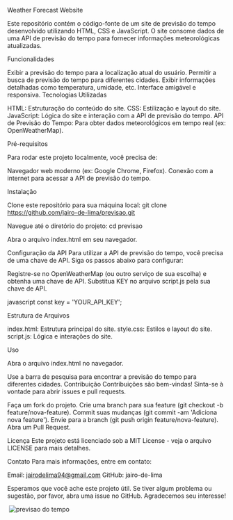 Weather Forecast Website

Este repositório contém o código-fonte de um site de previsão do tempo desenvolvido utilizando HTML, CSS e JavaScript. O site consome dados de uma API de previsão do tempo para fornecer informações meteorológicas atualizadas.

Funcionalidades

Exibir a previsão do tempo para a localização atual do usuário.
Permitir a busca de previsão do tempo para diferentes cidades.
Exibir informações detalhadas como temperatura, umidade, etc.
Interface amigável e responsiva.
Tecnologias Utilizadas

HTML: Estruturação do conteúdo do site.
CSS: Estilização e layout do site.
JavaScript: Lógica do site e interação com a API de previsão do tempo.
API de Previsão do Tempo: Para obter dados meteorológicos em tempo real (ex: OpenWeatherMap).

Pré-requisitos

Para rodar este projeto localmente, você precisa de:

Navegador web moderno (ex: Google Chrome, Firefox).
Conexão com a internet para acessar a API de previsão do tempo.

Instalação

Clone este repositório para sua máquina local:
git clone https://github.com/jairo-de-lima/previsao.git

Navegue até o diretório do projeto:
cd previsao

Abra o arquivo index.html em seu navegador.


Configuração da API
Para utilizar a API de previsão do tempo, você precisa de uma chave de API. Siga os passos abaixo para configurar:

Registre-se no OpenWeatherMap (ou outro serviço de sua escolha) e obtenha uma chave de API.
Substitua KEY no arquivo script.js pela sua chave de API.

javascript
const key = 'YOUR_API_KEY';

Estrutura de Arquivos

index.html: Estrutura principal do site.
style.css: Estilos e layout do site.
script.js: Lógica e interações do site.

Uso

Abra o arquivo index.html no navegador.

Use a barra de pesquisa para encontrar a previsão do tempo para diferentes cidades.
Contribuição
Contribuições são bem-vindas! Sinta-se à vontade para abrir issues e pull requests.

Faça um fork do projeto.
Crie uma branch para sua feature (git checkout -b feature/nova-feature).
Commit suas mudanças (git commit -am 'Adiciona nova feature').
Envie para a branch (git push origin feature/nova-feature).
Abra um Pull Request.

Licença
Este projeto está licenciado sob a MIT License - veja o arquivo LICENSE para mais detalhes.

Contato
Para mais informações, entre em contato:

Email: jairodelima94@gmail.com
GitHub: jairo-de-lima

Esperamos que você ache este projeto útil. Se tiver algum problema ou sugestão, por favor, abra uma issue no GitHub. Agradecemos seu interesse!




<img> ![previsao do tempo](https://github.com/jairo-de-lima/previsao/assets/168688056/2c84d846-a007-4577-a293-091d76ac721a)</img>



